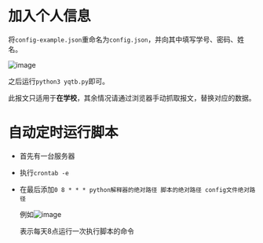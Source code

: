 # 加入个人信息

将`config-example.json`重命名为`config.json`，并向其中填写学号、密码、姓名。

![image](https://user-images.githubusercontent.com/39238310/147223459-8086e8d5-09a4-43d5-81cf-3814e78e1e6f.png)

之后运行`python3 yqtb.py`即可。

此报文只适用于**在学校**，其余情况请通过浏览器手动抓取报文，替换对应的数据。
# 自动定时运行脚本
+ 首先有一台服务器
+ 执行`crontab -e` 
+ 在最后添加`0 8 * * * python解释器的绝对路径 脚本的绝对路径 config文件绝对路径` 

  例如![image](https://gitee.com/liu-chengwen/pic-bed/raw/master/img/20211230184728.png)

  
  表示每天8点运行一次执行脚本的命令 
  
